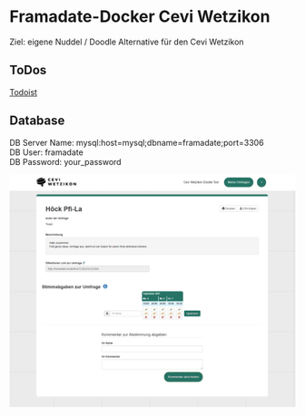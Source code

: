 # Framadate-Docker Cevi Wetzikon

Ziel: eigene Nuddel / Doodle Alternative für den Cevi Wetzikon

## ToDos

[Todoist](https://todoist.com/app/project/2319220360)


## Database
DB Server Name: mysql:host=mysql;dbname=framadate;port=3306 <br>
DB User: framadate <br>
DB Password: your_password


<img src="images/framadate.png" style="width: 600px" />

